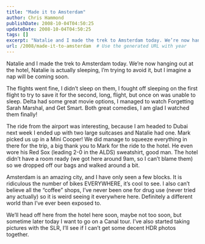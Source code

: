 ```yaml
---
title: "Made it to Amsterdam"
author: Chris Hammond
publishDate: 2008-10-04T04:50:25
updateDate: 2008-10-04T04:50:25
tags: []
excerpt: "Natalie and I made the trek to Amsterdam today. We’re now hanging out at the hotel, Natalie is actually sleeping, I’m trying to avoid it, but I imagine a nap will be coming soon.  The flights went fine, I didn’t sleep on them, I fought off sleeping on the first flight to try to save it for the second, long, flight, but once on was unable to sleep. Delta had some great movie options, I managed to watch Forgetting Sarah Marshal, and Get Smart. Both great comedies, I am glad I watched them finally!   The ride from the airport was interesting, because I am headed to Dubai next week I ended up with two large suitcases and Natalie had one. Mark picked us up in a Mini Cooper! We did manage to squeeze everything in there for the trip, a big thank you to Mark for the ride to the hotel. He even wore his Red Sox (leading 2-0 in the ALDS) sweatshirt, good man. The hotel didn’t have a room ready (we got here around 9am, so I can’t blame them) so we dropped off our bags and walked around a bit.  Amsterdam is an amazing city, and I have only seen a few blocks. It is ridiculous the number of bikes EVERYWHERE, it’s cool to see. I also can’t believe all the “coffee” shops, I’ve never been one for drug use (never tried any actually) so it is weird seeing it everywhere here. Definitely a different world than I’ve ever been exposed to.  We’ll head off here from the hotel here soon, maybe not too soon, but sometime later today I want to go on a Canal tour. I’ve also started taking pictures with the SLR, I’ll see if I can’t get some decent HDR photos together."
url: /2008/made-it-to-amsterdam  # Use the generated URL with year
---
```

<p>Natalie and I made the trek to Amsterdam today. We’re now hanging out at the hotel, Natalie is actually sleeping, I’m trying to avoid it, but I imagine a nap will be coming soon.</p>  <p>The flights went fine, I didn’t sleep on them, I fought off sleeping on the first flight to try to save it for the second, long, flight, but once on was unable to sleep. Delta had some great movie options, I managed to watch Forgetting Sarah Marshal, and Get Smart. Both great comedies, I am glad I watched them finally! </p>  <p>The ride from the airport was interesting, because I am headed to Dubai next week I ended up with two large suitcases and Natalie had one. Mark picked us up in a Mini Cooper! We did manage to squeeze everything in there for the trip, a big thank you to Mark for the ride to the hotel. He even wore his Red Sox (leading 2-0 in the ALDS) sweatshirt, good man. The hotel didn’t have a room ready (we got here around 9am, so I can’t blame them) so we dropped off our bags and walked around a bit.</p>  <p>Amsterdam is an amazing city, and I have only seen a few blocks. It is ridiculous the number of bikes EVERYWHERE, it’s cool to see. I also can’t believe all the “coffee” shops, I’ve never been one for drug use (never tried any actually) so it is weird seeing it everywhere here. Definitely a different world than I’ve ever been exposed to.</p>  <p>We’ll head off here from the hotel here soon, maybe not too soon, but sometime later today I want to go on a Canal tour. I’ve also started taking pictures with the SLR, I’ll see if I can’t get some decent HDR photos together.</p>

